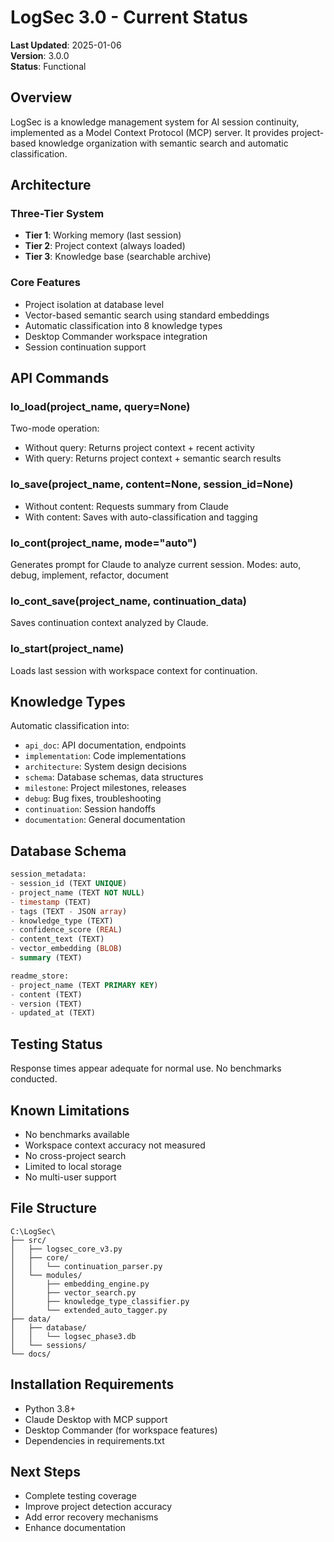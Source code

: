 # LogSec 3.0 - Current Status

**Last Updated**: 2025-01-06  
**Version**: 3.0.0  
**Status**: Functional

## Overview

LogSec is a knowledge management system for AI session continuity, implemented as a Model Context Protocol (MCP) server. It provides project-based knowledge organization with semantic search and automatic classification.

## Architecture

### Three-Tier System
- **Tier 1**: Working memory (last session)
- **Tier 2**: Project context (always loaded)
- **Tier 3**: Knowledge base (searchable archive)

### Core Features
- Project isolation at database level
- Vector-based semantic search using standard embeddings
- Automatic classification into 8 knowledge types
- Desktop Commander workspace integration
- Session continuation support

## API Commands

### lo_load(project_name, query=None)
Two-mode operation:
- Without query: Returns project context + recent activity
- With query: Returns project context + semantic search results

### lo_save(project_name, content=None, session_id=None)
- Without content: Requests summary from Claude
- With content: Saves with auto-classification and tagging

### lo_cont(project_name, mode="auto")
Generates prompt for Claude to analyze current session.
Modes: auto, debug, implement, refactor, document

### lo_cont_save(project_name, continuation_data)
Saves continuation context analyzed by Claude.

### lo_start(project_name)
Loads last session with workspace context for continuation.

## Knowledge Types

Automatic classification into:
- `api_doc`: API documentation, endpoints
- `implementation`: Code implementations
- `architecture`: System design decisions
- `schema`: Database schemas, data structures
- `milestone`: Project milestones, releases
- `debug`: Bug fixes, troubleshooting
- `continuation`: Session handoffs
- `documentation`: General documentation

## Database Schema

```sql
session_metadata:
- session_id (TEXT UNIQUE)
- project_name (TEXT NOT NULL)
- timestamp (TEXT)
- tags (TEXT - JSON array)
- knowledge_type (TEXT)
- confidence_score (REAL)
- content_text (TEXT)
- vector_embedding (BLOB)
- summary (TEXT)

readme_store:
- project_name (TEXT PRIMARY KEY)
- content (TEXT)
- version (TEXT)
- updated_at (TEXT)
```

## Testing Status

Response times appear adequate for normal use. No benchmarks conducted.

## Known Limitations

- No benchmarks available
- Workspace context accuracy not measured
- No cross-project search
- Limited to local storage
- No multi-user support

## File Structure

```
C:\LogSec\
├── src/
│   ├── logsec_core_v3.py
│   ├── core/
│   │   └── continuation_parser.py
│   └── modules/
│       ├── embedding_engine.py
│       ├── vector_search.py
│       ├── knowledge_type_classifier.py
│       └── extended_auto_tagger.py
├── data/
│   ├── database/
│   │   └── logsec_phase3.db
│   └── sessions/
└── docs/
```

## Installation Requirements

- Python 3.8+
- Claude Desktop with MCP support
- Desktop Commander (for workspace features)
- Dependencies in requirements.txt

## Next Steps

- Complete testing coverage
- Improve project detection accuracy
- Add error recovery mechanisms
- Enhance documentation

